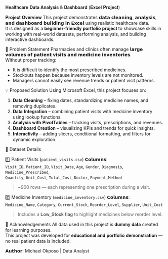  𝐇𝐞𝐚𝐥𝐭𝐡𝐜𝐚𝐫𝐞 𝐃𝐚𝐭𝐚 𝐀𝐧𝐚𝐥𝐲𝐬𝐢𝐬 & 𝐃𝐚𝐬𝐡𝐛𝐨𝐚𝐫𝐝 (𝐄𝐱𝐜𝐞𝐥 𝐏𝐫𝐨𝐣𝐞𝐜𝐭)

𝐏𝐫𝐨𝐣𝐞𝐜𝐭 𝐎𝐯𝐞𝐫𝐯𝐢𝐞𝐰
This project demonstrates 𝗱𝗮𝘁𝗮 𝗰𝗹𝗲𝗮𝗻𝗶𝗻𝗴, 𝗮𝗻𝗮𝗹𝘆𝘀𝗶𝘀, 𝗮𝗻𝗱 𝗱𝗮𝘀𝗵𝗯𝗼𝗮𝗿𝗱 𝗯𝘂𝗶𝗹𝗱𝗶𝗻𝗴 𝗶𝗻 𝗘𝘅𝗰𝗲𝗹 using realistic healthcare data.  
It is designed as a 𝐛𝐞𝐠𝐢𝐧𝐧𝐞𝐫-𝐟𝐫𝐢𝐞𝐧𝐝𝐥𝐲 𝐩𝐨𝐫𝐭𝐟𝐨𝐥𝐢𝐨 𝐩𝐫𝐨𝐣𝐞𝐜𝐭
 to showcase skills in working with real-world datasets, performing analysis, and building interactive dashboards.



 🎯 Problem Statement
Pharmacies and clinics often manage 𝗹𝗮𝗿𝗴𝗲 𝘃𝗼𝗹𝘂𝗺𝗲𝘀 𝗼𝗳 𝗽𝗮𝘁𝗶𝗲𝗻𝘁 𝘃𝗶𝘀𝗶𝘁𝘀 𝗮𝗻𝗱 𝗺𝗲𝗱𝗶𝗰𝗶𝗻𝗲 𝗶𝗻𝘃𝗲𝗻𝘁𝗼𝗿𝗶𝗲𝘀.  
Without proper tracking:
- It is difficult to identify the most prescribed medicines.
- Stockouts happen because inventory levels are not monitored.
- Managers cannot easily see revenue trends or patient visit patterns.

 💡 Proposed Solution
Using Microsoft Excel, this project focuses on:
1. 𝐃𝐚𝐭𝐚 𝐂𝐥𝐞𝐚𝐧𝐢𝐧𝐠 – fixing dates, standardizing medicine names, and removing duplicates.  
2. 𝐃𝐚𝐭𝐚 𝐈𝐧𝐭𝐞𝐠𝐫𝐚𝐭𝐢𝐨𝐧 – combining patient visits with medicine inventory using lookup functions.  
3. 𝐀𝐧𝐚𝐥𝐲𝐬𝐢𝐬 𝐰𝐢𝐭𝐡 𝐏𝐢𝐯𝐨𝐭𝐓𝐚𝐛𝐥𝐞𝐬 – tracking visits, prescriptions, and revenues.  
4. 𝐃𝐚𝐬𝐡𝐛𝐨𝐚𝐫𝐝 𝐂𝐫𝐞𝐚𝐭𝐢𝐨𝐧 – visualizing KPIs and trends for quick insights.  
5. 𝐈𝐧𝐭𝐞𝐫𝐚𝐜𝐭𝐢𝐯𝐢𝐭𝐲 – adding slicers, conditional formatting, and filters for dynamic exploration.  



 📂 Dataset Details

 1️⃣ Patient Visits (`patient_visits.csv`)
𝗖𝗼𝗹𝘂𝗺𝗻𝘀:  
`Visit_ID`, `Patient_ID`, `Visit_Date`, `Age`, `Gender`, `Diagnosis`, `Medicine_Prescribed`,  
`Quantity`, `Unit_Cost`, `Total_Cost`, `Doctor`, `Payment_Method`  
> ~900 rows — each representing one prescription during a visit.

 2️⃣ Medicine Inventory (`medicine_inventory.csv`)
𝗖𝗼𝗹𝘂𝗺𝗻𝘀:  
`Medicine_Name`, `Category`, `Current_Stock`, `Reorder_Level`, `Supplier`, `Unit_Cost`  
> Includes a 𝐋𝐨𝐰_𝐒𝐭𝐨𝐜𝐤 𝐟𝐥𝐚𝐠 to highlight medicines below reorder level.

 🙌 Acknowledgements
All data used in this project is 𝐝𝐮𝐦𝐦𝐲 𝐝𝐚𝐭𝐚 created for learning purposes.  
This project was developed for 𝐞𝐝𝐮𝐜𝐚𝐭𝐢𝐨𝐧𝐚𝐥 𝐚𝐧𝐝 𝐩𝐨𝐫𝐭𝐟𝐨𝐥𝐢𝐨 𝐝𝐞𝐦𝐨𝐧𝐬𝐭𝐫𝐚𝐭𝐢𝐨𝐧 — no real patient data is included.

𝗔𝘂𝘁𝗵𝗼𝗿:
 Michael Okposo | Data Analyst
 


